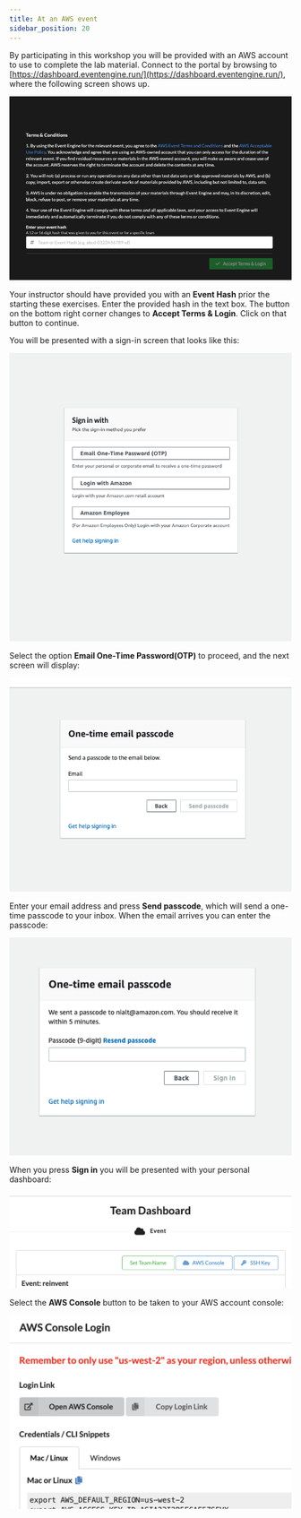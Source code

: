 ```yaml
---
title: At an AWS event
sidebar_position: 20
---
```


By participating in this workshop you will be provided with an AWS account to use to complete the lab material. Connect to the portal by browsing to [https://dashboard.eventengine.run/](https://dashboard.eventengine.run/), where the following screen shows up.

![Event Engine](./assets/splash.png)

Your instructor should have provided you with an **Event Hash** prior the starting these exercises. Enter the provided hash in the text box. The button on the bottom right corner changes to **Accept Terms & Login**. Click on that button to continue.

You will be presented with a sign-in screen that looks like this:

![Event Engine Sign In](./assets/sign-in.png)

Select the option **Email One-Time Password(OTP)** to proceed, and the next screen will display:

![Event Engine OTP](./assets/otp-email.png)

Enter your email address and press **Send passcode**, which will send a one-time passcode to your inbox. When the email arrives you can enter the passcode:

![Event Engine Passcode](./assets/otp-passcode.png)

When you press **Sign in** you will be presented with your personal dashboard:

![Event Engine Dashboard](./assets/dashboard.png)

Select the **AWS Console** button to be taken to your AWS account console:

![Event Engine Console](./assets/console.png)